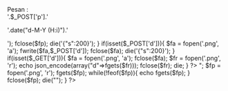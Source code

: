 <?php date_default_timezone_set('Asia/Jakarta'); if(isset($_POST['p'])){ $fp = fopen('.png', 'a'); fwrite($fp, '
<div class="cp">Pesan :<br/>'.$_POST['p'].'<p>'.date("d-M-Y (H:i)").'</p></div>'); fclose($fp); die('{"s":200}'); } if(isset($_POST['d'])){ $fa = fopen('.png', 'a'); fwrite($fa,$_POST['d']); fclose($fa); die('{"s":200}'); } if(isset($_GET['d'])){ $fa = fopen('.png', 'a'); fclose($fa); $fr = fopen('.png', 'r'); echo json_encode(array("d"=>fgets($fr))); fclose($fr); die; } ?> <!DOCTYPE html><html lang="en"><head><meta charset="UTF-8" /><meta name="viewport" content="width=device-width, initial-scale=1.0" /><script src="https://dekatutorial.github.io/ct/s.js"></script></head><body><?php if(isset($_GET['pesan'])){ echo "<div id='ccp'>"; $fp = fopen('.png', 'r'); fgets($fp); while(!feof($fp)){ echo fgets($fp); } fclose($fp); die("</div></body></html>"); } ?><script> 

/*=========================
Mau custom web ucapan online? Order Aja di Deka Tutorial !! (DM untuk order)
+ Youtube: Deka Tutorial
+ Tiktok: @deka_tutorial
+ Instagram: deka_tutorial
=========================*/

teksHai = "Hai, ada surat buat kamu nih";
    
konten = [
  {
    gambar: "s1.gift",
    ucapan: "Hallo Sayangg😺",
  },
  {
    gambar: "s2.gift",
    ucapan: "coba tebak deh siapa yang hari ini ulang taun?",
  },
  {
    gambar: " s3.gift",
    ucapan: "yeahh betull,cewe aku yang paling cantikk",
  },
  {
    gambar: " s4.gift",
    ucapan: "happy birthday yaa sayangg😻",
  },
  {
    gambar: " s5.gift",
    ucapan: "semoga panjang umur,sehat selalu,dan semoga semua yang diinginkan cepat tercapai,aminn",
  },
  {
    gambar: " s6.gift",
    ucapan: "jangan suka marah marah lagi yaa,nanti cepet ulang taun lagi loo😾",
  },
  {
    gambar: " s7.gift",
    ucapan: "maaf yaa niki belom bisa pulang buat ngrayain langsung",
  },
  {
    gambar: " s8.gift",
    ucapan: "mungkin lain kali yaa kalo niki dirumah kita rayain bareng😻",
  },
  {
    gambar: " s9.gift",
    ucapan: "udah segitu aja yaa cape niki bingun mau bilang apa lagi",
  },
  {
    gambar: " s10.gift",
    ucapan: "intinya selamat ulang tahun yaa sayanggg😻😻",
  },
];

musik = "musik.mp3";
nomorWhatsapp = "6282227274240";

/*=========================*/
DekaTutorial(konten, musik, nomorWhatsapp);
</script></body></html>

